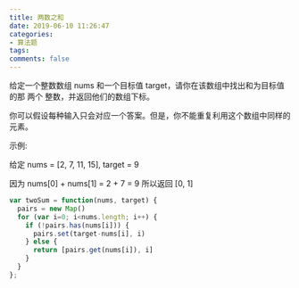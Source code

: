 ```yaml
---
title: 两数之和
date: 2019-06-10 11:26:47
categories:
- 算法题
tags:
comments: false
---
```


给定一个整数数组 nums 和一个目标值 target，请你在该数组中找出和为目标值的那 两个 整数，并返回他们的数组下标。

<!-- more -->

你可以假设每种输入只会对应一个答案。但是，你不能重复利用这个数组中同样的元素。

示例:

给定 nums = [2, 7, 11, 15], target = 9

因为 nums[0] + nums[1] = 2 + 7 = 9
所以返回 [0, 1]


```js
var twoSum = function(nums, target) { 
  pairs = new Map()
  for (var i=0; i<nums.length; i++) {
    if (!pairs.has(nums[i])) {
      pairs.set(target-nums[i], i)
    } else {
      return [pairs.get(nums[i]), i]
    }
  }
};
```